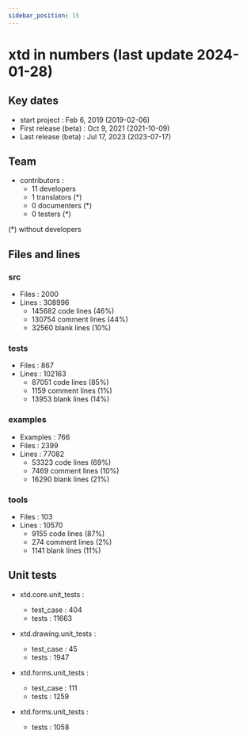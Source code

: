 ```yaml
---
sidebar_position: 15
---
```


# xtd in numbers (last update 2024-01-28)

## Key dates

* start project : Feb 6, 2019 (2019-02-06)
* First release (beta) : Oct 9, 2021 (2021-10-09)
* Last release (beta) : Jul 17, 2023 (2023-07-17)

## Team

* contributors :
  * 11 developers
  *  1 translators (*)
  *  0 documenters (*)
  *  0 testers (*)

(*) without developers

## Files and lines

### src

* Files : 2000
* Lines : 308996
  * 145682 code lines (46%)
  * 130754 comment lines (44%)
  *  32560 blank lines (10%)

### tests

* Files : 867
* Lines : 102163
  * 87051 code lines (85%)
  *  1159 comment lines (1%)
  * 13953 blank lines (14%)

### examples

* Examples : 766
* Files : 2399
* Lines : 77082
  * 53323 code lines (69%)
  *  7469 comment lines (10%)
  * 16290 blank lines (21%)

### tools

* Files : 103
* Lines : 10570
  * 9155 code lines (87%)
  *  274 comment lines (2%)
  * 1141 blank lines (11%)
  
## Unit tests

* xtd.core.unit_tests : 
   * test_case : 404
   * tests : 11663
   
* xtd.drawing.unit_tests : 
   * test_case : 45
   * tests : 1947
   
* xtd.forms.unit_tests : 
   * test_case : 111
   * tests : 1259
   
* xtd.forms.unit_tests : 
   * tests : 1058
